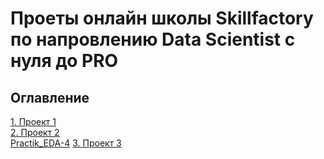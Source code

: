 # Проеты онлайн школы Skillfactory по напровлению Data Scientist с нуля до PRO

## Оглавление  
[1. Проект 1](https://github.com/FadKir/skillfactory/tree/master/Project-1)  
[2. Проект 2](https://github.com/FadKir/skillfactory/tree/master/Project-2)  
[Practik_EDA-4](https://github.com/FadKir/skillfactory/tree/master/Practik_EDA-4)
[3. Проект 3](https://github.com/FadKir/skillfactory1/tree/main/Project-3)